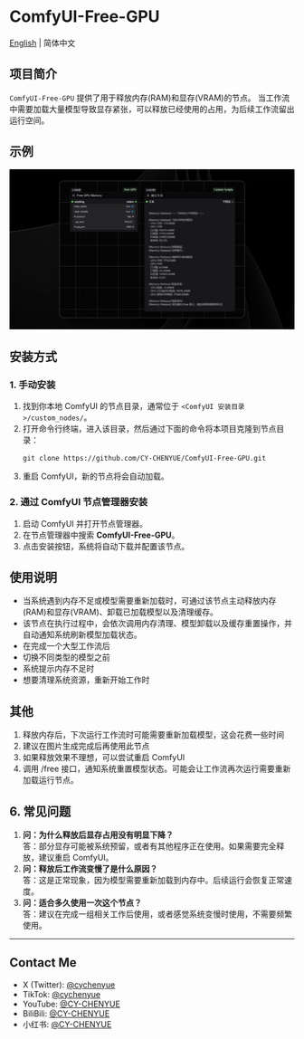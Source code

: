 # ComfyUI-Free-GPU

[English](README_EN.md) | 简体中文

## 项目简介

`ComfyUI-Free-GPU` 提供了用于释放内存(RAM)和显存(VRAM)的节点。
当工作流中需要加载大量模型导致显存紧张，可以释放已经使用的占用，为后续工作流留出运行空间。

## 示例

![alt text](img/清理效果示例.png)

## 安装方式

### 1. 手动安装

1. 找到你本地 ComfyUI 的节点目录，通常位于 `<ComfyUI 安装目录>/custom_nodes/`。
2. 打开命令行终端，进入该目录，然后通过下面的命令将本项目克隆到节点目录：
   ```
   git clone https://github.com/CY-CHENYUE/ComfyUI-Free-GPU.git
   ```
3. 重启 ComfyUI，新的节点将会自动加载。

### 2. 通过 ComfyUI 节点管理器安装

1. 启动 ComfyUI 并打开节点管理器。
2. 在节点管理器中搜索 **ComfyUI-Free-GPU**。
3. 点击安装按钮，系统将自动下载并配置该节点。

## 使用说明

- 当系统遇到内存不足或模型需要重新加载时，可通过该节点主动释放内存(RAM)和显存(VRAM)、卸载已加载模型以及清理缓存。
- 该节点在执行过程中，会依次调用内存清理、模型卸载以及缓存重置操作，并自动通知系统刷新模型加载状态。
- 在完成一个大型工作流后
- 切换不同类型的模型之前
- 系统提示内存不足时
- 想要清理系统资源，重新开始工作时



## 其他

1. 释放内存后，下次运行工作流时可能需要重新加载模型，这会花费一些时间
2. 建议在图片生成完成后再使用此节点
3. 如果释放效果不理想，可以尝试重启 ComfyUI
4. 调用 /free 接口，通知系统重置模型状态。可能会让工作流再次运行需要重新加载运行节点。

## 6. 常见问题

1. **问：为什么释放后显存占用没有明显下降？**  
   答：部分显存可能被系统预留，或者有其他程序正在使用。如果需要完全释放，建议重启 ComfyUI。
2. **问：释放后工作流变慢了是什么原因？**  
   答：这是正常现象，因为模型需要重新加载到内存中。后续运行会恢复正常速度。
3. **问：适合多久使用一次这个节点？**  
   答：建议在完成一组相关工作后使用，或者感觉系统变慢时使用，不需要频繁使用。

---

## Contact Me

- X (Twitter): [@cychenyue](https://x.com/cychenyue)
- TikTok: [@cychenyue](https://www.tiktok.com/@cychenyue)
- YouTube: [@CY-CHENYUE](https://www.youtube.com/@CY-CHENYUE)
- BiliBili: [@CY-CHENYUE](https://space.bilibili.com/402808950)
- 小红书: [@CY-CHENYUE](https://www.xiaohongshu.com/user/profile/6360e61f000000001f01bda0)